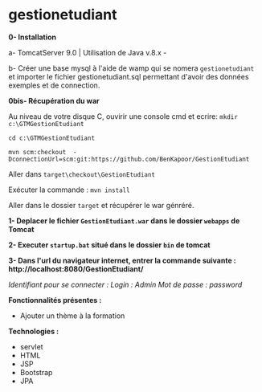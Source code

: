 # gestionetudiant

<b>0- Installation</b>

a- TomcatServer 9.0 | Utilisation de Java v.8.x - 

b- Créer une base mysql à l'aide de wamp qui se nomera `gestionetudiant` et importer le fichier gestionetudiant.sql 
permettant d'avoir des données exemples et de connection.

<b>0bis- Récupération du war</b>

Au niveau de votre disque C, ouvirir une console cmd et ecrire:
`mkdir c:\GTMGestionEtudiant`

`cd c:\GTMGestionEtudiant`

`mvn scm:checkout  -DconnectionUrl=scm:git:https://github.com/BenKapoor/GestionEtudiant`

Aller dans `target\checkout\GestionEtudiant`

Exécuter la commande :
`mvn install`

Aller dans le dossier `target` et récupérer le war génréré.

<b>1- Deplacer le fichier `GestionEtudiant.war` dans le dossier `webapps` de Tomcat </b>

<b>2- Executer `startup.bat` situé dans le dossier `bin` de tomcat </b>

<b>3- Dans l'url du navigateur internet, entrer la commande suivante : http://localhost:8080/GestionEtudiant/ </b>

<i>Identifiant pour se connecter :
Login : Admin
Mot de passe : password</i>

<b>Fonctionnalités présentes : </b>
- Ajouter un thème à la formation

<b>Technologies : </b>
- servlet
- HTML
- JSP
- Bootstrap
- JPA
